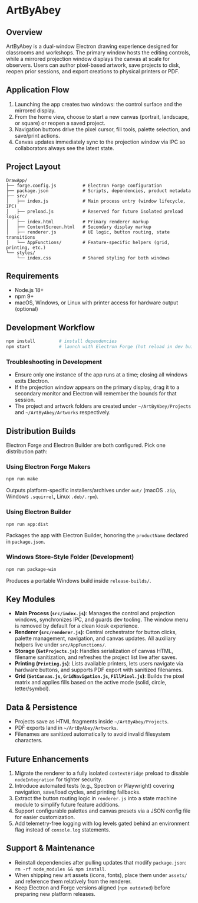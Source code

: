 # ArtByAbey

## Overview
ArtByAbey is a dual-window Electron drawing experience designed for classrooms and workshops. The primary window hosts the editing controls, while a mirrored projection window displays the canvas at scale for observers. Users can author pixel-based artwork, save projects to disk, reopen prior sessions, and export creations to physical printers or PDF.

## Application Flow
1. Launching the app creates two windows: the control surface and the mirrored display.
2. From the home view, choose to start a new canvas (portrait, landscape, or square) or reopen a saved project.
3. Navigation buttons drive the pixel cursor, fill tools, palette selection, and save/print actions.
4. Canvas updates immediately sync to the projection window via IPC so collaborators always see the latest state.

## Project Layout
```
DrawApp/
├── forge.config.js          # Electron Forge configuration
├── package.json             # Scripts, dependencies, product metadata
├── src/
│   ├── index.js             # Main process entry (window lifecycle, IPC)
│   ├── preload.js           # Reserved for future isolated preload logic
│   ├── index.html           # Primary renderer markup
│   ├── ContentScreen.html   # Secondary display markup
│   ├── renderer.js          # UI logic, button routing, state transitions
│   └── AppFunctions/        # Feature-specific helpers (grid, printing, etc.)
└── styles/
    └── index.css            # Shared styling for both windows
```

## Requirements
- Node.js 18+
- npm 9+
- macOS, Windows, or Linux with printer access for hardware output (optional)

## Development Workflow
```bash
npm install         # install dependencies
npm start           # launch with Electron Forge (hot reload in dev builds)
```

### Troubleshooting in Development
- Ensure only one instance of the app runs at a time; closing all windows exits Electron.
- If the projection window appears on the primary display, drag it to a secondary monitor and Electron will remember the bounds for that session.
- The project and artwork folders are created under `~/ArtByAbey/Projects` and `~/ArtByAbey/Artworks` respectively.

## Distribution Builds
Electron Forge and Electron Builder are both configured. Pick one distribution path:

### Using Electron Forge Makers
```bash
npm run make
```
Outputs platform-specific installers/archives under `out/` (macOS `.zip`, Windows `.squirrel`, Linux `.deb/.rpm`).

### Using Electron Builder
```bash
npm run app:dist
```
Packages the app with Electron Builder, honoring the `productName` declared in `package.json`.

### Windows Store-Style Folder (Development)
```bash
npm run package-win
```
Produces a portable Windows build inside `release-builds/`.

## Key Modules
- **Main Process (`src/index.js`)**: Manages the control and projection windows, synchronizes IPC, and guards dev tooling. The window menu is removed by default for a clean kiosk experience.
- **Renderer (`src/renderer.js`)**: Central orchestrator for button clicks, palette management, navigation, and canvas updates. All auxiliary helpers live under `src/AppFunctions/`.
- **Storage (`GetProjects.js`)**: Handles serialization of canvas HTML, filename sanitization, and refreshes the project list live after saves.
- **Printing (`Printing.js`)**: Lists available printers, lets users navigate via hardware buttons, and supports PDF export with sanitized filenames.
- **Grid (`SetCanvas.js`, `GridNavigation.js`, `FillPixel.js`)**: Builds the pixel matrix and applies fills based on the active mode (solid, circle, letter/symbol).

## Data & Persistence
- Projects save as HTML fragments inside `~/ArtByAbey/Projects`.
- PDF exports land in `~/ArtByAbey/Artworks`.
- Filenames are sanitized automatically to avoid invalid filesystem characters.

## Future Enhancements
1. Migrate the renderer to a fully isolated `contextBridge` preload to disable `nodeIntegration` for tighter security.
2. Introduce automated tests (e.g., Spectron or Playwright) covering navigation, save/load cycles, and printing fallbacks.
3. Extract the button routing logic in `renderer.js` into a state machine module to simplify future feature additions.
4. Support configurable palettes and canvas presets via a JSON config file for easier customization.
5. Add telemetry-free logging with log levels gated behind an environment flag instead of `console.log` statements.

## Support & Maintenance
- Reinstall dependencies after pulling updates that modify `package.json`: `rm -rf node_modules && npm install`.
- When shipping new art assets (icons, fonts), place them under `assets/` and reference them relatively from the renderer.
- Keep Electron and Forge versions aligned (`npm outdated`) before preparing new platform releases.
